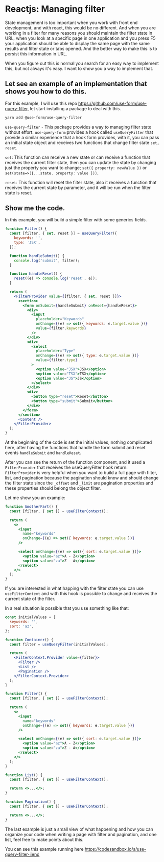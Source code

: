 # Reactjs: Managing filter

State management is too important when you work with front end development, and with react, this would be no different. And when you are working in a filter for many reasons you should maintain the filter state in URL, when you look at a specific page in one application and you press F5 your application should be able to display the same page with the same results and filter state or tabs opened. And the better way to make this is to persist this information in URL.

When you figure out this is normal you search for an easy way to implement this, but not always it's easy. I want to show you a way to implement that.

## Let see an example of an implementation that shows you how to do this.

For this example, I will use this repo https://github.com/use-form/use-query-filter, let start installing a package to deal with this.

```bash
yarn add @use-form/use-query-filter
```

`use-query-filter` - This package provides a way to managing filter state without effort. `use-query-form` provides a hook called `useQueryFilter` that provide a similar experience that a hook form provides, with it, you can pass an initial state object and receives two functions that change filter state `set, reset`.

`set`: This function can receive a new state or can receive a function that receives the current filter state, then you can update the state by changing just the property you want to change; `set({ property: newValue })` or `set(state=>({...state, property: value }))`.

`reset`: This function will reset the filter state, also it receives a function that receives the current state by parameter, and it will be run when the filter state is reset.

## Show me the code.

In this example, you will build a simple filter with some generics fields.

```jsx 
function Filter() {
  const [filter, { set, reset }] = useQueryFilter({
    keywords: '',
    type: 'JSX',
  }); 

  function handleSubmit() {
    console.log('submit', filter);
  }

  function handleReset() {
    reset((e) => console.log('reset', e));
  }

  return (
    <FilterProvider value={[filter, { set, reset }]}>
      <section>
        <form onSubmit={handleSubmit} onReset={handleReset}>
          <div>
            <input
              placeholder="Keywords"
              onChange={(e) => set({ keywords: e.target.value })}
              value={filter.keywords}
            />
          </div>
          <div>
            <select
              placeholder="Type"
              onChange={(e) => set({ type: e.target.value })}
              value={filter.type}
            >
              <option value="JSX">JSX</option>
              <option value="TSX">TSX</option>
              <option value="JS">JS</option>
            </select>
          </div>
          <div>
            <button type="reset">Reset</button>
            <button type="submit">Submit</button>
          </div>
        </form>
      </section>
      <Content />
    </FilterProvider>
  );
}
```

At the beginning of the code is set the initial values, nothing complicated here, after having the functions that handle the form submit and reset events `handleSubmit` and `handleReset`.

After you can see the return of the function component, and it used a `FilterProvider` that receives the useQueryFilter hook return. `FilterProvider` is very helpful when you want to build a full page with filter, list, and pagination because the pagination should know and should change the filter state since the `_offset` and `_limit` are pagination properties and these properties should belong the object filter.

Let me show you an example:

```jsx
function AnotherPart() {
  const [filter, { set }] = useFilterContext();

  return (
    <>
      <input
        name="keywords"
        onChange={(e) => set({ keywords: e.target.value })}
      />

      <select onChange={(e) => set({ sort: e.target.value })}>
        <option value="az">A - Z</option>
        <option value="za">Z - A</option>
      </select>
    </>
  );
}
```

If you are interested in what happing with the filter state you can use `useFilterContext` and with this hook is possible to change and receives the current state of the filter.

In a real situation is possible that you use something like that:

```jsx
const initialValues = {
  keywords: '',
  sort: 'az',
};

function Container() {
  const filter = useQueryFilter(initialValues);

  return (
    <FilterContext.Provider value={filter}>
      <Filter />
      <List />
      <Pagination />
    </FilterContext.Provider>
  );
}
```

```jsx
function Filter() {
  const [filter, { set }] = useFilterContext();

  return (
    <>
      <input
        name="keywords"
        onChange={(e) => set({ keywords: e.target.value })}
      />

      <select onChange={(e) => set({ sort: e.target.value })}>
        <option value="az">A - Z</option>
        <option value="za">Z - A</option>
      </select>
    </>
  );
}
```

```jsx
function List() {
  const [filter, { set }] = useFilterContext();

  return <>...</>;
}
```

```jsx
function Pagination() {
  const [filter, { set }] = useFilterContext();

  return <>...</>;
}
```

The last example is just a small view of what happening and how you can organize your code when writing a page with filter and pagination, and one list, feel free to make points about this.

You can see this example running here https://codesandbox.io/s/use-query-filter-iiend
